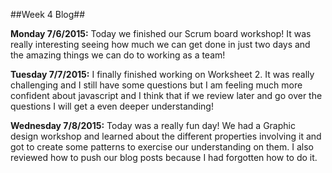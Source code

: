 ##Week 4 Blog##


**Monday 7/6/2015:**
Today we finished our Scrum board workshop! It was really interesting seeing how much we can get done in just two days and the amazing things we can do to working as a team!

**Tuesday 7/7/2015:**
I finally finished working on Worksheet 2. It was really challenging and I still have some questions but I am feeling much more confident about javascript and I think that if we review later and go over the questions I will get a even deeper understanding!

**Wednesday 7/8/2015:**
Today was a really fun day! We had a Graphic design workshop and learned about the different properties involving it and got to create some patterns to exercise our understanding on them. I also reviewed how to push our blog posts because I had forgotten how to do it.